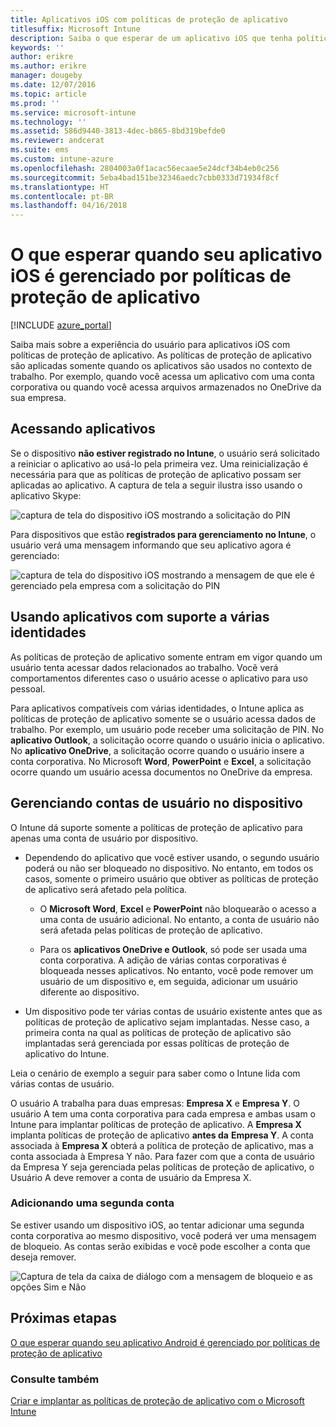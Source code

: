 ```yaml
---
title: Aplicativos iOS com políticas de proteção de aplicativo
titlesuffix: Microsoft Intune
description: Saiba o que esperar de um aplicativo iOS que tenha políticas de proteção.
keywords: ''
author: erikre
ms.author: erikre
manager: dougeby
ms.date: 12/07/2016
ms.topic: article
ms.prod: ''
ms.service: microsoft-intune
ms.technology: ''
ms.assetid: 586d9440-3813-4dec-b865-8bd319befde0
ms.reviewer: andcerat
ms.suite: ems
ms.custom: intune-azure
ms.openlocfilehash: 2804003a0f1acac56ecaae5e24dcf34b4eb0c256
ms.sourcegitcommit: 5eba4bad151be32346aedc7cbb0333d71934f8cf
ms.translationtype: HT
ms.contentlocale: pt-BR
ms.lasthandoff: 04/16/2018
---
```

# <a name="what-to-expect-when-your-ios-app-is-managed-by-app-protection-policies"></a>O que esperar quando seu aplicativo iOS é gerenciado por políticas de proteção de aplicativo

[!INCLUDE [azure_portal](./includes/azure_portal.md)]

Saiba mais sobre a experiência do usuário para aplicativos iOS com políticas de proteção de aplicativo. As políticas de proteção de aplicativo são aplicadas somente quando os aplicativos são usados no contexto de trabalho. Por exemplo, quando você acessa um aplicativo com uma conta corporativa ou quando você acessa arquivos armazenados no OneDrive da sua empresa.
##  <a name="accessing-apps"></a>Acessando aplicativos

Se o dispositivo **não estiver registrado no Intune**, o usuário será solicitado a reiniciar o aplicativo ao usá-lo pela primeira vez.  Uma reinicialização é necessária para que as políticas de proteção de aplicativo possam ser aplicadas ao aplicativo. A captura de tela a seguir ilustra isso usando o aplicativo Skype:


![captura de tela do dispositivo iOS mostrando a solicitação do PIN](./media/ios-pin-prompt.png)

Para dispositivos que estão **registrados para gerenciamento no Intune**, o usuário verá uma mensagem informando que seu aplicativo agora é gerenciado:

![captura de tela do dispositivo iOS mostrando a mensagem de que ele é gerenciado pela empresa com a solicitação do PIN](./media/ios-managed-devices-pin-prompt.png)

##  <a name="using-apps-with-multi-identity-support"></a>Usando aplicativos com suporte a várias identidades

As políticas de proteção de aplicativo somente entram em vigor quando um usuário tenta acessar dados relacionados ao trabalho.  Você verá comportamentos diferentes caso o usuário acesse o aplicativo para uso pessoal. 

Para aplicativos compatíveis com várias identidades, o Intune aplica as políticas de proteção de aplicativo somente se o usuário acessa dados de trabalho.  Por exemplo, um usuário pode receber uma solicitação de PIN.  No **aplicativo Outlook**, a solicitação ocorre quando o usuário inicia o aplicativo. No **aplicativo OneDrive**, a solicitação ocorre quando o usuário insere a conta corporativa.  No Microsoft **Word**, **PowerPoint** e **Excel**, a solicitação ocorre quando um usuário acessa documentos no OneDrive da empresa.
##  <a name="managing-user-accounts-on-the-device"></a>Gerenciando contas de usuário no dispositivo

O Intune dá suporte somente a políticas de proteção de aplicativo para apenas uma conta de usuário por dispositivo.

* Dependendo do aplicativo que você estiver usando, o segundo usuário poderá ou não ser bloqueado no dispositivo. No entanto, em todos os casos, somente o primeiro usuário que obtiver as políticas de proteção de aplicativo será afetado pela política.
  * O **Microsoft Word**, **Excel** e **PowerPoint** não bloquearão o acesso a uma conta de usuário adicional. No entanto, a conta de usuário não será afetada pelas políticas de proteção de aplicativo.

  * Para os **aplicativos OneDrive e Outlook**, só pode ser usada uma conta corporativa.  A adição de várias contas corporativas é bloqueada nesses aplicativos.  No entanto, você pode remover um usuário de um dispositivo e, em seguida, adicionar um usuário diferente ao dispositivo.

* Um dispositivo pode ter várias contas de usuário existente antes que as políticas de proteção de aplicativo sejam implantadas. Nesse caso, a primeira conta na qual as políticas de proteção de aplicativo são implantadas será gerenciada por essas políticas de proteção de aplicativo do Intune.


Leia o cenário de exemplo a seguir para saber como o Intune lida com várias contas de usuário.

O usuário A trabalha para duas empresas: **Empresa X** e **Empresa Y**. O usuário A tem uma conta corporativa para cada empresa e ambas usam o Intune para implantar políticas de proteção de aplicativo. A **Empresa X** implanta políticas de proteção de aplicativo **antes da** **Empresa Y**. A conta associada à **Empresa X** obterá a política de proteção de aplicativo, mas a conta associada à Empresa Y não. Para fazer com que a conta de usuário da Empresa Y seja gerenciada pelas políticas de proteção de aplicativo, o Usuário A deve remover a conta de usuário da Empresa X.
### <a name="adding-a-second-account"></a>Adicionando uma segunda conta

Se estiver usando um dispositivo iOS, ao tentar adicionar uma segunda conta corporativa ao mesmo dispositivo, você poderá ver uma mensagem de bloqueio.  As contas serão exibidas e você pode escolher a conta que deseja remover.

![Captura de tela da caixa de diálogo com a mensagem de bloqueio e as opções Sim e Não](./media/ios-switch-user.PNG)

## <a name="next-steps"></a>Próximas etapas
[O que esperar quando seu aplicativo Android é gerenciado por políticas de proteção de aplicativo](app-protection-enabled-apps-android.md)
### <a name="see-also"></a>Consulte também
[Criar e implantar as políticas de proteção de aplicativo com o Microsoft Intune](app-protection-policies.md)
